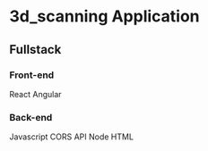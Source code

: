 # 3d_scanning Application

## Fullstack
### Front-end
React
Angular

### Back-end
Javascript
CORS API
Node
HTML
